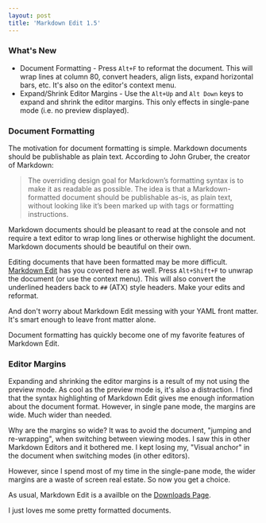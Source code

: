 ```yaml
---
layout: post  
title: 'Markdown Edit 1.5'
---
```

### What's New

-   Document Formatting - Press `Alt+F` to reformat the document. This will wrap
    lines at column 80, convert headers, align lists, expand horizontal bars,
    etc. It's also on the editor's context menu.
-   Expand/Shrink Editor Margins - Use the `Alt+Up` and `Alt Down` keys to
    expand and shrink the editor margins. This only effects in single-pane mode
    (i.e. no preview displayed).

### Document Formatting

The motivation for document formatting is simple. Markdown documents should be
publishable as plain text. According to John Gruber, the creator of Markdown:

> The overriding design goal for Markdown’s formatting syntax is to make it as
> readable as possible. The idea is that a Markdown-formatted document should be
> publishable as-is, as plain text, without looking like it’s been marked up
> with tags or formatting instructions.

Markdown documents should be pleasant to read at the console and not require a
text editor to wrap long lines or otherwise highlight the document. Markdown
documents should be beautiful on their own.

Editing documents that have been formatted may be more difficult. [Markdown
Edit](http://mike-ward.net/markdownedit) has you covered here as well. Press
`Alt+Shift+F` to unwrap the document (or use the context menu). This will also
convert the underlined headers back to `##` (ATX) style headers. Make your edits
and reformat.

And don't worry about Markdown Edit messing with your YAML front matter. It's
smart enough to leave front matter alone.

Document formatting has quickly become one of my favorite features of Markdown
Edit.

### Editor Margins

Expanding and shrinking the editor margins is a result of my not using the
preview mode. As cool as the preview mode is, it's also a distraction. I find
that the syntax highlighting of Markdown Edit gives me enough information about
the document format. However, in single pane mode, the margins are wide. Much
wider than needed.

Why are the margins so wide? It was to avoid the document, "jumping and
re-wrapping", when switching between viewing modes. I saw this in other Markdown
Editors and it bothered me. I kept losing my, "Visual anchor" in the document
when switching modes (in other editors).

However, since I spend most of my time in the single-pane mode, the wider
margins are a waste of screen real estate. So now you get a choice.

As usual, Markdown Edit is a availble on the [Downloads
Page](http://mike-ward.net/downloads).

I just loves me some pretty formatted documents.

